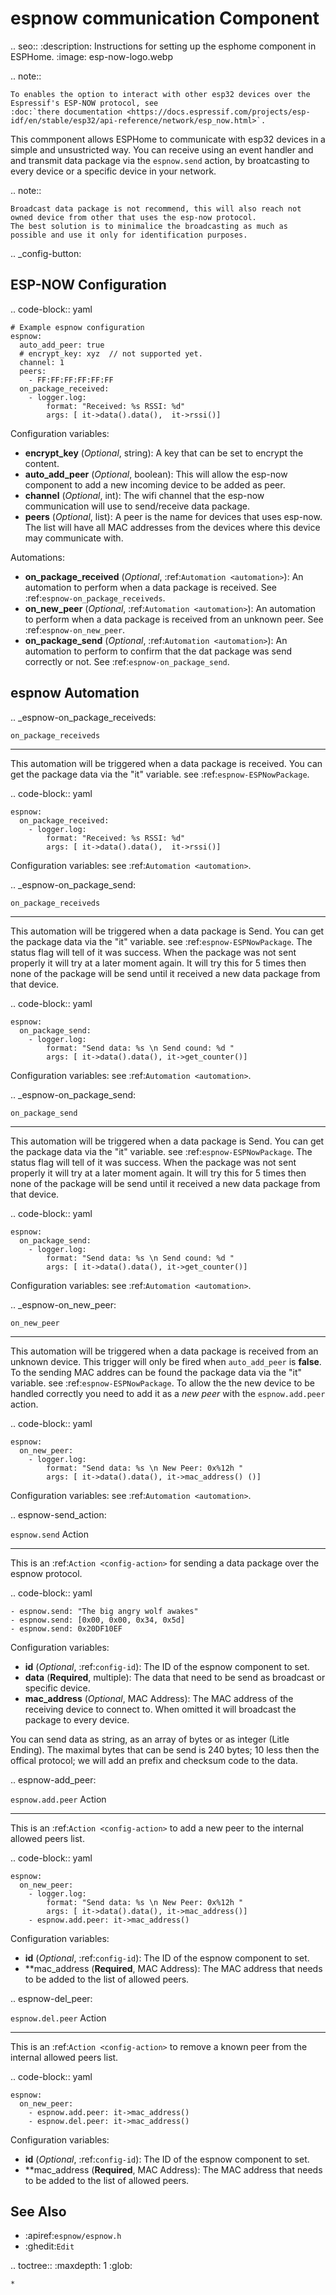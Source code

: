 espnow communication Component
================

.. seo::
    :description: Instructions for setting up the esphome component in ESPHome.
    :image: esp-now-logo.webp

.. note::

    To enables the option to interact with other esp32 devices over the Espressif's ESP-NOW protocol, see
    :doc:`there documentation <https://docs.espressif.com/projects/esp-idf/en/stable/esp32/api-reference/network/esp_now.html>`.

This commponent allows ESPHome to communicate with esp32 devices in a simple and unsustricted way. You can receive using an event handler and
and transmit data package via the `espnow.send` action, by broatcasting to every device or a specific device in your network.

.. note::
  
    Broadcast data package is not recommend, this will also reach not owned device from other that uses the esp-now protocol.
    The best solution is to minimalice the broadcasting as much as possible and use it only for identification purposes.

    
.. _config-button:

ESP-NOW Configuration
-------------------------

.. code-block:: yaml

    # Example espnow configuration
    espnow:
      auto_add_peer: true
      # encrypt_key: xyz  // not supported yet.
      channel: 1 
      peers:
        - FF:FF:FF:FF:FF:FF
      on_package_received:
        - logger.log:
            format: "Received: %s RSSI: %d"
            args: [ it->data().data(),  it->rssi()]


Configuration variables:

- **encrypt_key** (*Optional*, string): A key that can be set to encrypt the content.
- **auto_add_peer** (*Optional*, boolean): This will allow the esp-now component to add a new incoming device to be added as peer.
- **channel** (*Optional*, int): The wifi channel that the esp-now communication will use to send/receive data package.
- **peers** (*Optional*, list): A peer is the name for devices that uses esp-now. The list will have all MAC addresses from
  the devices where this device may communicate with.

Automations:
- **on_package_received** (*Optional*, :ref:`Automation <automation>`): An automation to perform when a
  data package is received. See :ref:`espnow-on_package_receiveds`. 
- **on_new_peer** (*Optional*, :ref:`Automation <automation>`): An automation to perform when a
  data package is received from an unknown peer. See :ref:`espnow-on_new_peer`. 
- **on_package_send** (*Optional*, :ref:`Automation <automation>`): An automation to perform to
  confirm that the dat package was send correctly or not. See :ref:`espnow-on_package_send`.

espnow Automation
-----------------

.. _espnow-on_package_receiveds:

``on_package_receiveds``
************

This automation will be triggered when a data package is received. You can get the package data via the "it" variable. see :ref:`espnow-ESPNowPackage`.

.. code-block:: yaml

    espnow:
      on_package_received:
        - logger.log:
            format: "Received: %s RSSI: %d"
            args: [ it->data().data(),  it->rssi()]

Configuration variables: see :ref:`Automation <automation>`.


.. _espnow-on_package_send:

``on_package_receiveds``
************

This automation will be triggered when a data package is Send. You can get the package data via the "it" variable. see :ref:`espnow-ESPNowPackage`. 
The status flag will tell of it was success. When the package was not sent properly it will try at a later moment again. It will try this for 5 times then 
none of the package will be send until it received a new data package from that device.

.. code-block:: yaml

    espnow:
      on_package_send:
        - logger.log:
            format: "Send data: %s \n Send cound: %d "
            args: [ it->data().data(), it->get_counter()]

Configuration variables: see :ref:`Automation <automation>`.

.. _espnow-on_package_send:

``on_package_send``
************

This automation will be triggered when a data package is Send. You can get the package data via the "it" variable. see :ref:`espnow-ESPNowPackage`. 
The status flag will tell of it was success. When the package was not sent properly it will try at a later moment again. It will try this for 5 times then 
none of the package will be send until it received a new data package from that device.

.. code-block:: yaml

    espnow:
      on_package_send:
        - logger.log:
            format: "Send data: %s \n Send cound: %d "
            args: [ it->data().data(), it->get_counter()]

Configuration variables: see :ref:`Automation <automation>`.

.. _espnow-on_new_peer:

``on_new_peer``
************

This automation will be triggered when a data package is received from an unknown device. This trigger will only be fired when ``auto_add_peer`` is **false**. 
To the sending MAC addres can be found the package data via the "it" variable. see :ref:`espnow-ESPNowPackage`. 
To allow the the new device to be handled correctly you need to add it as a *new peer* with the ``espnow.add.peer`` action.

.. code-block:: yaml

    espnow:
      on_new_peer:
        - logger.log:
            format: "Send data: %s \n New Peer: 0x%12h "
            args: [ it->data().data(), it->mac_address() ()]

Configuration variables: see :ref:`Automation <automation>`.


.. espnow-send_action:

``espnow.send`` Action
***********************

This is an :ref:`Action <config-action>` for sending a data package over the espnow protocol.

.. code-block:: yaml

    - espnow.send: "The big angry wolf awakes"
    - espnow.send: [0x00, 0x00, 0x34, 0x5d]
    - espnow.send: 0x20DF10EF    
    
Configuration variables:

- **id** (*Optional*, :ref:`config-id`): The ID of the espnow component to set.
- **data** (**Required**, multiple): The data that need to be send as broadcast or specific device.
- **mac_address** (*Optional*, MAC Address): The MAC address of the receiving device to connect to. When omitted it will broadcast the package to every device.
  
You can send data as string, as an array of bytes or as integer (Litle Ending). The maximal bytes that can be send is 240 bytes; 10 less then the offical protocol; 
we will add an prefix and checksum code to the data.

.. espnow-add_peer:

``espnow.add.peer`` Action
***********************

This is an :ref:`Action <config-action>` to add a new peer to the internal allowed peers list.

.. code-block:: yaml

    espnow:
      on_new_peer:
        - logger.log:
            format: "Send data: %s \n New Peer: 0x%12h "
            args: [ it->data().data(), it->mac_address()]
        - espnow.add.peer: it->mac_address()
Configuration variables:

- **id** (*Optional*, :ref:`config-id`): The ID of the espnow component to set.
- **mac_address (**Required**, MAC Address): The MAC address that needs to be added to the list of allowed peers.
  

.. espnow-del_peer:

``espnow.del.peer`` Action
***********************

This is an :ref:`Action <config-action>` to remove a known peer from the internal allowed peers list.

.. code-block:: yaml

    espnow:
      on_new_peer:
        - espnow.add.peer: it->mac_address()
        - espnow.del.peer: it->mac_address()

Configuration variables:

- **id** (*Optional*, :ref:`config-id`): The ID of the espnow component to set.
- **mac_address (**Required**, MAC Address): The MAC address that needs to be added to the list of allowed peers.


See Also
--------

- :apiref:`espnow/espnow.h`
- :ghedit:`Edit`

.. toctree::
    :maxdepth: 1
    :glob:

    *
